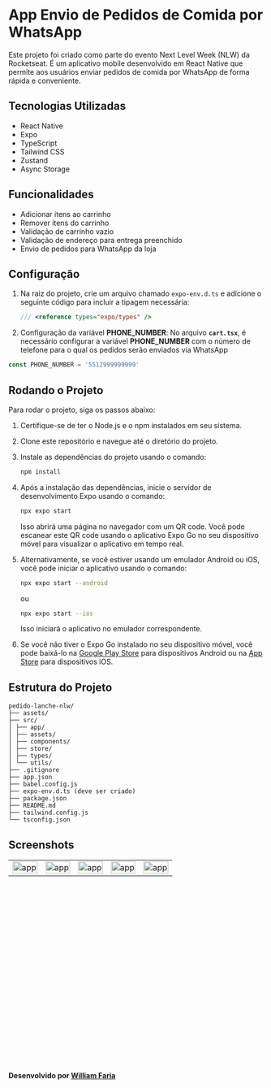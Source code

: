 # App Envio de Pedidos de Comida por WhatsApp

Este projeto foi criado como parte do evento Next Level Week (NLW) da Rocketseat. É um aplicativo mobile desenvolvido em React Native que permite aos usuários enviar pedidos de comida por WhatsApp de forma rápida e conveniente.

## Tecnologias Utilizadas

- React Native
- Expo
- TypeScript
- Tailwind CSS
- Zustand
- Async Storage

## Funcionalidades

- Adicionar itens ao carrinho
- Remover itens do carrinho
- Validação de carrinho vazio
- Validação de endereço para entrega preenchido
- Envio de pedidos para WhatsApp da loja

## Configuração

1. Na raiz do projeto, crie um arquivo chamado `expo-env.d.ts` e adicione o seguinte código para incluir a tipagem necessária:

   ```typescript
   /// <reference types="expo/types" />
   ```
2. Configuração da variável **PHONE_NUMBER**: No arquivo **`cart.tsx`**, é necessário configurar a variável **PHONE_NUMBER** com o número de telefone para o qual os pedidos serão enviados via WhatsApp

```javascript
const PHONE_NUMBER = '5512999999999'
```

## Rodando o Projeto

Para rodar o projeto, siga os passos abaixo:

1. Certifique-se de ter o Node.js e o npm instalados em seu sistema.
2. Clone este repositório e navegue até o diretório do projeto.
3. Instale as dependências do projeto usando o comando:

   ```bash
   npm install
   ```

4. Após a instalação das dependências, inicie o servidor de desenvolvimento Expo usando o comando:

   ```bash
   npx expo start
   ```

   Isso abrirá uma página no navegador com um QR code. Você pode escanear este QR code usando o aplicativo Expo Go no seu dispositivo móvel para visualizar o aplicativo em tempo real.

5. Alternativamente, se você estiver usando um emulador Android ou iOS, você pode iniciar o aplicativo usando o comando:

   ```bash
   npx expo start --android
   ```

   ou

   ```bash
   npx expo start --ios
   ```

   Isso iniciará o aplicativo no emulador correspondente.

6. Se você não tiver o Expo Go instalado no seu dispositivo móvel, você pode baixá-lo na [Google Play Store](https://play.google.com/store/apps/details?id=host.exp.exponent&hl=pt_BR&gl=US) para dispositivos Android ou na [App Store](https://apps.apple.com/us/app/expo-go/id982107779) para dispositivos iOS.


## Estrutura do Projeto
```
pedido-lanche-nlw/
├── assets/
├── src/
│ ├── app/
│ ├── assets/
│ ├── components/
│ ├── store/
│ ├── types/
│ └── utils/
├── .gitignore
├── app.json
├── babel.config.js
├── expo-env.d.ts (deve ser criado)
├── package.json
├── README.md
├── tailwind.config.js
└── tsconfig.json
```

## Screenshots
<table style="border: none; table-layout: fixed; height: 400px;">
  <tr>
    <td style="width: 20%;"><img src="https://github.com/wmfarinha/pedido-lanche-nlw/blob/main/screenshoots/Screenshot_20240210_102107_Expo%20Go.jpg" alt="app" style="width:100%;"></td>
    <td style="width: 20%;"><img src="https://github.com/wmfarinha/pedido-lanche-nlw/blob/main/screenshoots/Screenshot_20240210_102113_Expo%20Go.jpg" alt="app" style="width:100%;"></td>
    <td style="width: 20%;"><img src="https://github.com/wmfarinha/pedido-lanche-nlw/blob/main/screenshoots/Screenshot_20240210_102127_Expo%20Go.jpg" alt="app" style="width:100%;"></td>
    <td style="width: 20%;"><img src="https://github.com/wmfarinha/pedido-lanche-nlw/blob/main/screenshoots/Screenshot_20240210_102223_Expo%20Go.jpg" alt="app" style="width:100%;"></td>
    <td style="width: 20%;"><img src="https://github.com/wmfarinha/pedido-lanche-nlw/blob/main/screenshoots/Screenshot_20240210_102254_WhatsApp.jpg" alt="app" style="width:100%;"></td>
  </tr>
</table>

**Desenvolvido por [William Faria](https://github.com/wmfarinha)**
